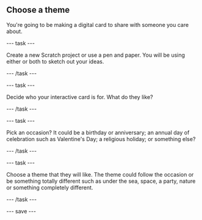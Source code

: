 ## Choose a theme
You're going to be making a digital card to share with someone you care about.

--- task ---

Create a new Scratch project or use a pen and paper. You will be using either or both to sketch out your ideas. 

--- /task ---

--- task ---

Decide who your interactive card is for. What do they like?

--- /task ---

--- task ---

Pick an occasion? It could be a birthday or anniversary; an annual day of celebration such as Valentine's Day; a religious holiday; or something else?

--- /task ---

--- task ---

Choose a theme that they will like. The theme could follow the occasion or be something totally different such as under the sea, space, a party, nature or something completely different. 

--- /task ---

--- save ---
